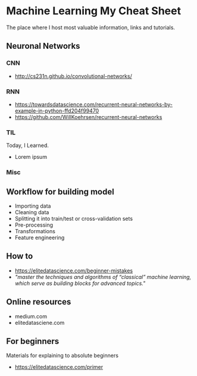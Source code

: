 # Machine Learning My Cheat Sheet
The place where I host most valuable information, links and tutorials. 


## Neuronal Networks

### CNN
- http://cs231n.github.io/convolutional-networks/

### RNN
- https://towardsdatascience.com/recurrent-neural-networks-by-example-in-python-ffd204f99470
- https://github.com/WillKoehrsen/recurrent-neural-networks


### TIL 
Today, I Learned. 
- Lorem ipsum

### Misc

## Workflow for building model
- Importing data
- Cleaning data
- Splitting it into train/test or cross-validation sets
- Pre-processing
- Transformations
- Feature engineering


## How to
- https://elitedatascience.com/beginner-mistakes
- <i>"master the techniques and algorithms of “classical” machine learning, which serve as building blocks for advanced topics."</i>


## Online resources
- medium.com
- elitedatasciene.com


## For beginners
Materials for explaining to absolute beginners 
- https://elitedatascience.com/primer
